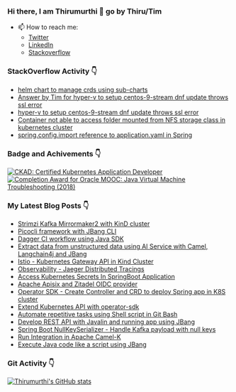 ### Hi there, I am Thirumurthi 👋 go by Thiru/Tim

- 📫 How to reach me: 
  - [Twitter](https://twitter.com/sthirumurthi)
  - [LinkedIn](https://www.linkedin.com/in/thirumurthis/)
  - [Stackoverflow](https://stackoverflow.com/users/3192775/tim)

### StackOverflow Activity 👇
<!-- STACKOVERFLOW:START -->
- [helm chart to manage crds using sub-charts](https://stackoverflow.com/questions/79623896/helm-chart-to-manage-crds-using-sub-charts)
- [Answer by Tim for hyper-v to setup centos-9-stream dnf update throws ssl error](https://stackoverflow.com/questions/78050709/hyper-v-to-setup-centos-9-stream-dnf-update-throws-ssl-error/78054221#78054221)
- [hyper-v to setup centos-9-stream dnf update throws ssl error](https://stackoverflow.com/questions/78050709/hyper-v-to-setup-centos-9-stream-dnf-update-throws-ssl-error)
- [Container not able to access folder mounted from NFS storage class in kubernetes cluster](https://stackoverflow.com/questions/77267992/container-not-able-to-access-folder-mounted-from-nfs-storage-class-in-kubernetes)
- [spring.config.import reference to application.yaml in Spring](https://stackoverflow.com/questions/76973412/spring-config-import-reference-to-application-yaml-in-spring)
<!-- STACKOVERFLOW:END -->

### Badge and Achivements 👇
<!--START_SECTION:badges-->
[![CKAD: Certified Kubernetes Application Developer](https://images.credly.com/size/110x110/images/f88d800c-5261-45c6-9515-0458e31c3e16/ckad_from_cncfsite.png)](http://www.credly.com/badges/7164445a-41e5-4412-9ed3-d29cbe65f536 "CKAD: Certified Kubernetes Application Developer")
[![Completion Award for Oracle MOOC: Java Virtual Machine Troubleshooting (2018)](https://images.credly.com/size/110x110/images/005a363c-b0a4-4f8a-85a3-64eafb7ad690/jvm.png)](http://www.credly.com/badges/cc359454-dbbb-410f-9b8a-2cf0f15dfe9d "Completion Award for Oracle MOOC: Java Virtual Machine Troubleshooting (2018)")
<!--END_SECTION:badges-->

### My Latest Blog Posts 👇
<!-- HASHNODE_BLOG:START -->
- [Strimzi Kafka Mirrormaker2 with KinD cluster](https://thirumurthi.hashnode.dev/strimzi-kafka-mirrormaker2-with-kind-cluster)
- [Picocli framework with JBang CLI](https://thirumurthi.hashnode.dev/picocli-framework-with-jbang-cli)
- [Dagger CI workflow using Java SDK](https://thirumurthi.hashnode.dev/dagger-ci-workflow-using-java-sdk)
- [Extract data from unstructured data using AI Service with Camel, Langchain4j and JBang](https://thirumurthi.hashnode.dev/extract-data-from-unstructured-data-using-ai-service-with-camel-langchain4j-and-jbang)
- [Istio - Kubernetes Gateway API in Kind Cluster](https://thirumurthi.hashnode.dev/istio-kubernetes-gateway-api-in-kind-cluster)
- [Observability - Jaeger Distributed Tracings](https://thirumurthi.hashnode.dev/observability-jaeger-distributed-tracings)
- [Access Kubernetes Secrets In SpringBoot Application](https://thirumurthi.hashnode.dev/access-kubernetes-secrets-in-springboot-application)
- [Apache Apisix and Zitadel OIDC provider](https://thirumurthi.hashnode.dev/apache-apisix-and-zitadel-oidc-provider)
- [Operator SDK - Create Controller and CRD to deploy Spring app in K8S cluster](https://thirumurthi.hashnode.dev/operator-sdk-create-controller-and-crd-to-deploy-spring-app-in-k8s-cluster)
- [Extend Kubernetes API with operator-sdk](https://thirumurthi.hashnode.dev/extend-kubernetes-api-with-operator-sdk)
- [Automate repetitive tasks using Shell script in Git Bash](https://thirumurthi.hashnode.dev/automate-repetitive-tasks-using-shell-script-in-git-bash)
- [Develop REST API with Javalin and running app using JBang](https://thirumurthi.hashnode.dev/develop-rest-api-with-javalin-and-running-app-using-jbang)
- [Spring Boot NullKeySerializer - Handle Kafka payload with null keys](https://thirumurthi.hashnode.dev/spring-boot-nullkeyserializer-handle-kafka-payload-with-null-keys)
- [Run Integration in Apache Camel-K](https://thirumurthi.hashnode.dev/run-integration-in-apache-camel-k)
- [Execute Java code like a script using JBang](https://thirumurthi.hashnode.dev/execute-java-code-like-a-script-using-jbang)

<!-- HASHNODE_BLOG:END -->

### Git Activity 👇

[![Thirumurthi's GitHub stats](https://github-readme-stats.vercel.app/api?username=thirumurthis&show_icons=true&theme=radical)](https://github.com/anuraghazra/github-readme-stats)


<!--
**thirumurthis/thirumurthis** is a ✨ _special_ ✨ repository because its `README.md` (this file) appears on your GitHub profile.

Here are some ideas to get you started:

- 🔭 I’m currently working on ...
- 🌱 I’m currently learning ...
- 👯 I’m looking to collaborate on ...
- 🤔 I’m looking for help with ...
- 💬 Ask me about ...
- 📫 How to reach me: ...
- 😄 Pronouns: ...
- ⚡ Fun fact: ...
-->
